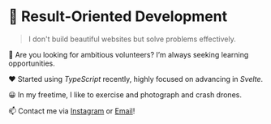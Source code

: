 # 🏁 Result-Oriented Development

> I don't build beautiful websites but solve problems effectively.

🌱 Are you looking for ambitious volunteers? I’m always seeking learning opportunities.

❤️ Started using *TypeScript* recently, highly focused on advancing in *Svelte*.

😀 In my freetime, I like to exercise and photograph and crash drones.

📫 Contact me via [Instagram](https://www.instagram.com/clemens.rosenow/ "Clemens Rosenow on Instagram") or [Email](mailto:clemensrosenow39@gmail.com "Email")!
